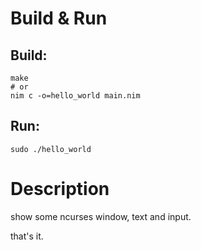 # Build & Run
## Build:
```
make
# or
nim c -o=hello_world main.nim
```  
  
## Run:
```
sudo ./hello_world
```

# Description
show some ncurses window, text and input.  
  
that's it.
